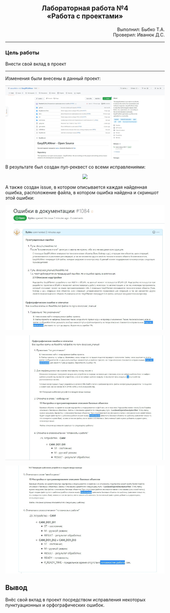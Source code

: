 ﻿## <p align="center">Лабораторная работа №4</br>«Работа с проектами»</p>

<p align="right">Выполнил: Быбко Т.А.</br>
Проверил: Иванюк Д.С.</p>

***
### Цель работы
Внести свой вклад в проект
***

Изменения были внесены в данный проект:

<p align="center">
<img src="img/1.jpg">
</p>

В результате был создан пул-реквест со всеми исправлениями:

<p align="center">
<img src="img/2jpg">
</p>

А также создан issue, в котором описывается каждая найденная ошибка, расположение файла, в котором ошибка найдена и скриншот этой ошибки:

<p align="center">
<img src="img/3.jpg">
</p>

<p align="center">
<img src="img/4.jpg">
</p>

<p align="center">
<img src="img/5.jpg">
</p>

## Вывод
Внёс свой вклад в проект посредством исправления некоторых пунктуационных и орфографических ошибок.

